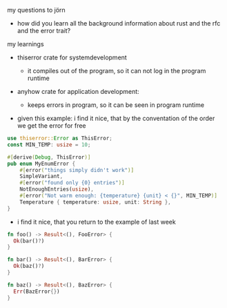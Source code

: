 my questions to jörn

* how did you learn all the background information about rust and the rfc and the error trait?

my learnings
* thiserror crate for systemdevelopment
  * it compiles out of the program, so it can not log in the program runtime

* anyhow crate for application development: 
  * keeps errors in program, so it can be seen in program runtime

* given this example:
  i find it nice, that by the conventation of the order we get the error for free

```rust
use thiserror::Error as ThisError;
const MIN_TEMP: usize = 10;

#[derive(Debug, ThisError)]
pub enum MyEnumError {
    #[error("things simply didn't work")]
    SimpleVariant,
    #[error("found only {0} entries")]
    NotEnoughEntries(usize),
    #[error("Not warm enough: {temperature} {unit} < {}", MIN_TEMP)]
    Temperature { temperature: usize, unit: String },
}
```

* i find it nice, that you return to the example of last week

```rust
fn foo() -> Result<(), FooError> {
  Ok(bar()?)
}

fn bar() -> Result<(), BarError> {
  Ok(baz()?)
}

fn baz() -> Result<(), BazError> {
  Err(BazError{})
}
```
